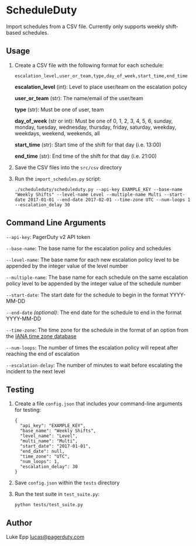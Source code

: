 # ScheduleDuty

Import schedules from a CSV file. Currently only supports weekly shift-based schedules.

## Usage

1. Create a CSV file with the following format for each schedule:

    ```
    escalation_level,user_or_team,type,day_of_week,start_time,end_time
    ```

    **escalation_level** (int): Level to place user/team on the escalation policy

    **user_or_team** (str): The name/email of the user/team

    **type** (str): Must be one of user, team

    **day_of_week** (str or int): Must be one of 0, 1, 2, 3, 4, 5, 6, sunday, monday, tuesday, wednesday, thursday, friday, saturday, weekday, weekdays, weekend, weekends, all

    **start_time** (str): Start time of the shift for that day (i.e. 13:00)

    **end_time** (str): End time of the shift for that day (i.e. 21:00)

1. Save the CSV files into the `src/csv` directory

1. Run the `import_schedules.py` script:

    ```
    ./scheduleduty/scheduleduty.py --api-key EXAMPLE_KEY --base-name "Weekly Shifts" --level-name Level --multiple-name Multi --start-date 2017-01-01 --end-date 2017-02-01 --time-zone UTC --num-loops 1 --escalation_delay 30
    ```

## Command Line Arguments

`--api-key`: PagerDuty v2 API token

`--base-name`: The base name for the escalation policy and schedules

`--level-name`: The base name for each new escalation policy level to be appended by the integer value of the level number

`--multiple-name`: The base name for each schedule on the same escalation policy level to be appended by the integer value of the schedule number

`--start-date`: The start date for the schedule to begin in the format YYYY-MM-DD

`--end-date` *(optional)*: The end date for the schedule to end in the format YYYY-MM-DD

`--time-zone`: The time zone for the schedule in the format of an option from the [IANA time zone database](https://www.iana.org/time-zones)

`--num-loops`: The number of times the escalation policy will repeat after reaching the end of escalation

`--escalation-delay`: The number of minutes to wait before escalating the incident to the next level

## Testing

1. Create a file `config.json` that includes your command-line arguments for testing:

    ```
    {
      "api_key": "EXAMPLE_KEY",
      "base_name": "Weekly Shifts",
      "level_name": "Level",
      "multi_name": "Multi",
      "start_date": "2017-01-01",
      "end_date": null,
      "time_zone": "UTC",
      "num_loops": 1,
      "escalation_delay": 30
    }
    ```

1. Save `config.json` within the `tests` directory

1. Run the test suite in `test_suite.py`:

    ```
    python tests/test_suite.py
    ```

## Author

Luke Epp <lucas@pagerduty.com>
